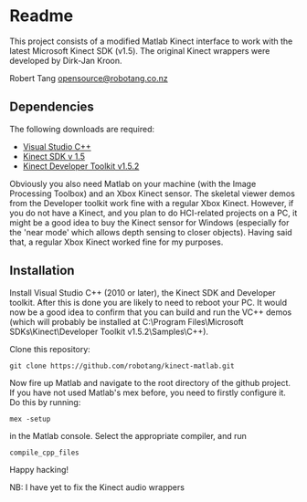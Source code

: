 Readme
=============

This project consists of a modified Matlab Kinect interface to work with the latest Microsoft Kinect SDK (v1.5). The original Kinect wrappers were developed by Dirk-Jan Kroon.

Robert Tang <opensource@robotang.co.nz>

Dependencies
------------

The following downloads are required:

* [Visual Studio C++](ttp://www.microsoft.com/visualstudio/en-us/products/2010-editions/visual-cpp-express)
* [Kinect SDK v 1.5](http://www.microsoft.com/en-us/kinectforwindows/develop/developer-downloads.aspx)
* [Kinect Developer Toolkit v1.5.2](http://www.microsoft.com/en-us/kinectforwindows/develop/developer-downloads.aspx)

Obviously you also need Matlab on your machine (with the Image Processing Toolbox) and an Xbox Kinect sensor. The skeletal viewer demos from the Developer toolkit work fine with a regular Xbox Kinect. However, if you do not have a Kinect, and you plan to do HCI-related projects on a PC, it might be a good idea to buy the Kinect sensor for Windows (especially for the 'near mode' which allows depth sensing to closer objects). Having said that, a regular Xbox Kinect worked fine for my purposes.

Installation
------------

Install Visual Studio C++ (2010 or later), the Kinect SDK and Developer toolkit. After this is done you are likely to need to reboot your PC. It would now be a good idea to confirm that you can build and run the VC++ demos (which will probably be installed at C:\Program Files\Microsoft SDKs\Kinect\Developer Toolkit v1.5.2\Samples\C++).

Clone this repository:

    git clone https://github.com/robotang/kinect-matlab.git

Now fire up Matlab and navigate to the root directory of the github project. If you have not used Matlab's mex before, you need to firstly configure it. Do this by running:

    mex -setup
    
in the Matlab console. Select the appropriate compiler, and run 

    compile_cpp_files
    
Happy hacking!

NB: I have yet to fix the Kinect audio wrappers

